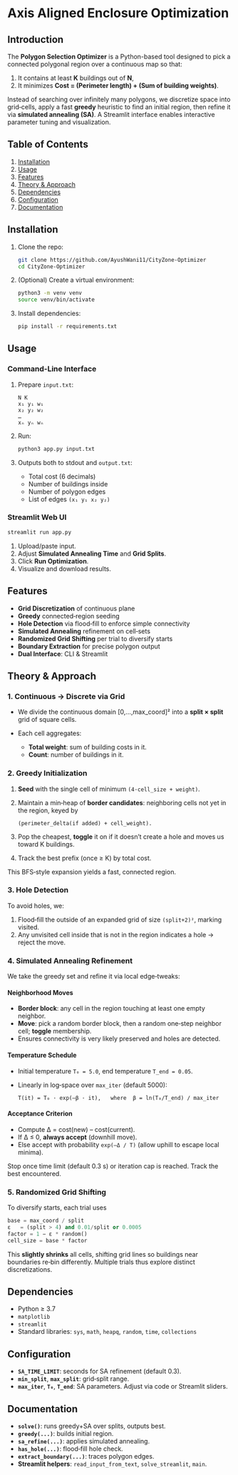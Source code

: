 # Axis Aligned Enclosure Optimization

## Introduction

The **Polygon Selection Optimizer** is a Python-based tool designed to pick a connected polygonal region over a continuous map so that:

1. It contains at least **K** buildings out of **N**,
2. It minimizes **Cost = (Perimeter length) + (Sum of building weights)**.

Instead of searching over infinitely many polygons, we discretize space into grid‐cells, apply a fast **greedy** heuristic to find an initial region, then refine it via **simulated annealing (SA)**. A Streamlit interface enables interactive parameter tuning and visualization.

## Table of Contents

1. [Installation](#installation)
2. [Usage](#usage)
3. [Features](#features)
4. [Theory & Approach](#theory--approach)
5. [Dependencies](#dependencies)
6. [Configuration](#configuration)
7. [Documentation](#documentation)



## Installation

1. Clone the repo:

   ```bash
   git clone https://github.com/AyushWani11/CityZone-Optimizer
   cd CityZone-Optimizer
   ```
2. (Optional) Create a virtual environment:

   ```bash
   python3 -m venv venv
   source venv/bin/activate
   ```
3. Install dependencies:

   ```bash
   pip install -r requirements.txt
   ```

 

## Usage

### Command-Line Interface

1. Prepare `input.txt`:

   ```
   N K
   x₁ y₁ w₁
   x₂ y₂ w₂
   …
   xₙ yₙ wₙ
   ```
2. Run:

   ```bash
   python3 app.py input.txt
   ```
3. Outputs both to stdout and `output.txt`:

   * Total cost (6 decimals)
   * Number of buildings inside
   * Number of polygon edges
   * List of edges `(x₁ y₁ x₂ y₂)`

### Streamlit Web UI

```bash
streamlit run app.py
```

1. Upload/paste input.
2. Adjust **Simulated Annealing Time** and **Grid Splits**.
3. Click **Run Optimization**.
4. Visualize and download results.

## Features

* **Grid Discretization** of continuous plane
* **Greedy** connected‐region seeding
* **Hole Detection** via flood‐fill to enforce simple connectivity
* **Simulated Annealing** refinement on cell‐sets
* **Randomized Grid Shifting** per trial to diversify starts
* **Boundary Extraction** for precise polygon output
* **Dual Interface**: CLI & Streamlit

## Theory & Approach

### 1. Continuous → Discrete via Grid

* We divide the continuous domain \[0,…,max\_coord]² into a **split × split** grid of square cells.
* Each cell aggregates:

  * **Total weight**: sum of building costs in it.
  * **Count**: number of buildings in it.



### 2. Greedy Initialization

1. **Seed** with the single cell of minimum `(4·cell_size + weight)`.
2. Maintain a min‐heap of **border candidates**: neighboring cells not yet in the region, keyed by

   ```
   (perimeter_delta(if added) + cell_weight).
   ```
3. Pop the cheapest, **toggle** it on if it doesn’t create a hole and moves us toward K buildings.
4. Track the best prefix (once ≥ K) by total cost.

This BFS‐style expansion yields a fast, connected region.

### 3. Hole Detection

To avoid holes, we:

1. Flood‐fill the outside of an expanded grid of size `(split+2)²`, marking visited.
2. Any unvisited cell inside that is not in the region indicates a hole → reject the move.

### 4. Simulated Annealing Refinement

We take the greedy set and refine it via local edge‐tweaks:

#### Neighborhood Moves

* **Border block**: any cell in the region touching at least one empty neighbor.
* **Move**: pick a random border block, then a random one‐step neighbor cell; **toggle** membership.
* Ensures connectivity is very likely preserved and holes are detected.

#### Temperature Schedule

* Initial temperature `T₀ = 5.0`, end temperature `T_end = 0.05`.
* Linearly in log‐space over `max_iter` (default 5000):

  ```
  T(it) = T₀ · exp(–β · it),   where  β = ln(T₀/T_end) / max_iter
  ```

#### Acceptance Criterion

* Compute Δ = cost(new) – cost(current).
* If Δ ≤ 0, **always accept** (downhill move).
* Else accept with probability `exp(–Δ / T)` (allow uphill to escape local minima).

Stop once time limit (default 0.3 s) or iteration cap is reached. Track the best encountered.

### 5. Randomized Grid Shifting

To diversify starts, each trial uses

```python
base = max_coord / split
ε   = (split > 4) and 0.01/split or 0.0005
factor = 1 − ε * random()
cell_size = base * factor
```

This **slightly shrinks** all cells, shifting grid lines so buildings near boundaries re‐bin differently. Multiple trials thus explore distinct discretizations.

## Dependencies

* Python ≥ 3.7
* `matplotlib`
* `streamlit`
* Standard libraries: `sys`, `math`, `heapq`, `random`, `time`, `collections`

## Configuration

* **`SA_TIME_LIMIT`**: seconds for SA refinement (default 0.3).
* **`min_split`**, **`max_split`**: grid‐split range.
* **`max_iter`**, **`T₀`**, **`T_end`**: SA parameters.
  Adjust via code or Streamlit sliders.

## Documentation

* **`solve()`**: runs greedy+SA over splits, outputs best.
* **`greedy(...)`**: builds initial region.
* **`sa_refine(...)`**: applies simulated annealing.
* **`has_hole(...)`**: flood‐fill hole check.
* **`extract_boundary(...)`**: traces polygon edges.
* **Streamlit helpers**: `read_input_from_text`, `solve_streamlit`, `main`.



